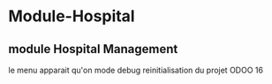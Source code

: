 # Module-Hospital
## module Hospital Management
le menu apparait qu'on mode debug
reinitialisation du projet ODOO 16

